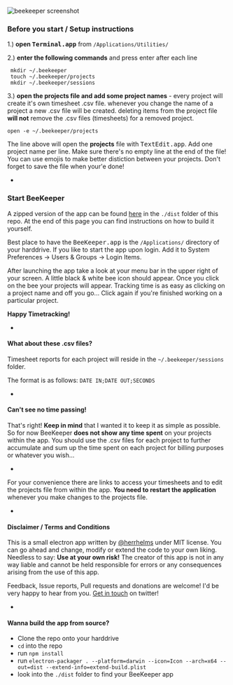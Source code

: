 ![beekeeper screenshot](https://www.dropbox.com/s/bosdjlackt385vz/beekeeper_screenshot.jpg?raw=1)

### Before you start / Setup instructions

1.) **open <kbd>Terminal.app</kbd>** from `/Applications/Utilities/`

2.) **enter the following commands** and press enter after each line

```
 mkdir ~/.beekeeper
 touch ~/.beekeeper/projects
 mkdir ~/.beekeeper/sessions
```

3.) **open the projects file and add some project names** - every project will create it's own timesheet .csv file. whenever you change the name of a project a new .csv file will be created.
deleting items from the project file __will not__ remove the .csv files (timesheets) for a removed project.

```
open -e ~/.beekeeper/projects
```

The line above will open the __projects__ file with <kbd>TextEdit.app</kbd>. Add one project name per line. Make sure there's no empty line at the end of the file! You can use emojis to make better distiction between your projects. Don't forget to save the file when your\'e done!

-

### Start BeeKeeper

A zipped version of the app can be found [here](https://github.com/herrhelms/beekeeper/dist/beekeeper.zip) in the `./dist` folder of this repo. At the end of this page you can find instructions on how to build it yourself.

Best place to have the <kbd>BeeKeeper.app</kbd> is the `/Applications/` directory of your harddrive. If you like to start the app upon login. Add it to System Preferences -> Users & Groups -> Login Items.

After launching the app take a look at your menu bar in the upper right of your screen. A little black & white bee icon should appear. Once you click on the bee your projects will appear. Tracking time is as easy as clicking on a project name and off you go... Click again if you're finished working on a particular project.

**Happy Timetracking!**

-

#### What about these .csv files?
Timesheet reports for each project will reside in the `~/.beekeeper/sessions` folder.

The format is as follows:
`DATE IN;DATE OUT;SECONDS`

-

#### Can't see no time passing!
That's right! **Keep in mind** that I wanted it to keep it as simple as possible. So for now BeeKeeper __does not show any time spent__ on your projects within the app. You should use the .csv files for each project to further accumulate and sum up the time spent on each project for billing purposes or whatever you wish...

-

For your convenience there are links to access your timesheets and to edit the projects file from within the app. **You need to restart the application** whenever you make changes to the projects file.

-

#### Disclaimer / Terms and Conditions

This is a small electron app written by [@herrhelms](http://github.com/herrhelms) under MIT license. You can go ahead and change, modify or extend the code to your own liking.
Needless to say: **Use at your own risk!** The creator of this app is not in any way liable and cannot be held responsible for errors or any consequences arising from the use of this app.

Feedback, Issue reports, Pull requests and donations are welcome!
I'd be very happy to hear from you. [Get in touch](https://twitter.com/herrhelms) on twitter!

-

#### Wanna build the app from source?
 - Clone the repo onto your harddrive
 - `cd` into the repo
 - run `npm install`
 - run `electron-packager . --platform=darwin --icon=Icon --arch=x64 --out=dist --extend-info=extend-build.plist`
 - look into the `./dist` folder to find your BeeKeeper app
